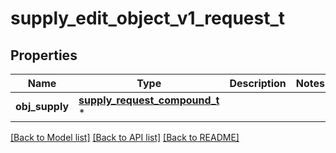 # supply_edit_object_v1_request_t

## Properties
Name | Type | Description | Notes
------------ | ------------- | ------------- | -------------
**obj_supply** | [**supply_request_compound_t**](supply_request_compound.md) \* |  | 

[[Back to Model list]](../README.md#documentation-for-models) [[Back to API list]](../README.md#documentation-for-api-endpoints) [[Back to README]](../README.md)


